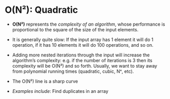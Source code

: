 # O(N²):  Quadratic
* __O(N²)__ represents the _complexity of an algorithm_, whose performance is proportional to the square of the size of the input elements.

* It is generally quite slow: If the input array has 1 element it will do 1 operation, if it has 10 elements it will do 100 operations, and so on.

* Adding more nested iterations through the input will increase the algorithm’s complexity: e.g. if the number of iterations is 3 then its complexity will be O(N³) and so forth. Usually, we want to stay away from polynomial running times (quadratic, cubic, Nˣ, etc).

* The O(N²) line is a sharp curve

* _Examples include_: Find duplicates in an array